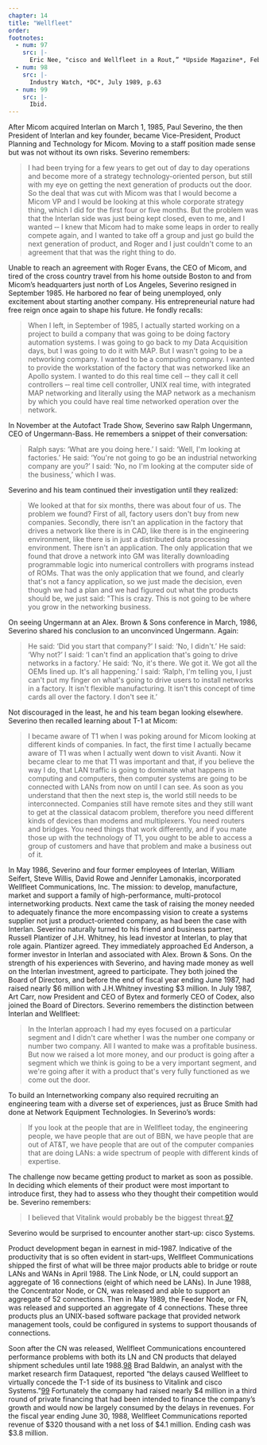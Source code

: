 ```yaml
---
chapter: 14
title: "Wellfleet"
order: 
footnotes:
  - num: 97
    src: |-
      Eric Nee, "cisco and Wellfleet in a Rout,” *Upside Magazine*, Feb./Mar. 1991, p. 46
  - num: 98
    src: |-
      Industry Watch, *DC*, July 1989, p.63
  - num: 99
    src: |-
      Ibid.
---
```


After Micom acquired Interlan on March 1, 1985, Paul Severino, the then President of Interlan and key founder, became Vice-President, Product Planning and Technology for Micom. Moving to a staff position made sense but was not without its own risks. Severino remembers:

>I had been trying for a few years to get out of day to day operations and become more of a strategy technology-oriented person, but still with my eye on getting the next generation of products out the door. So the deal that was cut with Micom was that I would become a Micom VP and I would be looking at this whole corporate strategy thing, which I did for the first four or five months. But the problem was that the Interlan side was just being kept closed, even to me, and I wanted ‑‑ I knew that Micom had to make some leaps in order to really compete again, and I wanted to take off a group and just go build the next generation of product, and Roger and I just couldn't come to an agreement that that was the right thing to do.

Unable to reach an agreement with Roger Evans, the CEO of Micom, and tired of the cross country travel from his home outside Boston to and from Micom’s headquarters just north of Los Angeles, Severino resigned in September 1985. He harbored no fear of being unemployed, only excitement about starting another company. His entrepreneurial nature had free reign once again to shape his future. He fondly recalls:

>When I left, in September of 1985, I actually started working on a project to build a company that was going to be doing factory automation systems. I was going to go back to my Data Acquisition days, but I was going to do it with MAP. But I wasn't going to be a networking company. I wanted to be a computing company. I wanted to provide the workstation of the factory that was networked like an Apollo system. I wanted to do this real time cell ‑‑ they call it cell controllers ‑‑ real time cell controller, UNIX real time, with integrated MAP networking and literally using the MAP network as a mechanism by which you could have real time networked operation over the network.

In November at the Autofact Trade Show, Severino saw Ralph Ungermann, CEO of Ungermann-Bass. He remembers a snippet of their conversation:

>Ralph says: ‘What are you doing here.’ I said: ‘Well, I'm looking at factories.’ He said: ‘You're not going to go be an industrial networking company are you?’ I said: ‘No, no I'm looking at the computer side of the business,’ which I was.

Severino and his team continued their investigation until they realized:

>We looked at that for six months, there was about four of us. The problem we found? First of all, factory users don't buy from new companies. Secondly, there isn't an application in the factory that drives a network like there is in CAD, like there is in the engineering environment, like there is in just a distributed data processing environment. There isn't an application. The only application that we found that drove a network into GM was literally downloading programmable logic into numerical controllers with programs instead of ROMs. That was the only application that we found, and clearly that's not a fancy application, so we just made the decision, even though we had a plan and we had figured out what the products should be, we just said: "This is crazy. This is not going to be where you grow in the networking business.

On seeing Ungermann at an Alex. Brown & Sons conference in March, 1986, Severino shared his conclusion to an unconvinced Ungermann. Again:

>He said: ‘Did you start that company?’ I said: ‘No, I didn't.’ He said: ‘Why not?’ I said: ‘I can't find an application that's going to drive networks in a factory.’ He said: ‘No, it's there. We got it. We got all the OEMs lined up. It's all happening.’ I said: ‘Ralph, I'm telling you, I just can't put my finger on what's going to drive users to install networks in a factory. It isn't flexible manufacturing. It isn't this concept of time cards all over the factory. I don't see it.’

Not discouraged in the least, he and his team began looking elsewhere. Severino then recalled learning about T-1 at Micom:

>I became aware of T1 when I was poking around for Micom looking at different kinds of companies. In fact, the first time I actually became aware of T1 was when I actually went down to visit Avanti. Now it became clear to me that T1 was important and that, if you believe the way I do, that LAN traffic is going to dominate what happens in computing and computers, then computer systems are going to be connected with LANs from now on until I can see. As soon as you understand that then the next step is, the world still needs to be interconnected. Companies still have remote sites and they still want to get at the classical datacom problem, therefore you need different kinds of devices than modems and multiplexers. You need routers and bridges. You need things that work differently, and if you mate those up with the technology of T1, you ought to be able to access a group of customers and have that problem and make a business out of it.

In May 1986, Severino and four former employees of Interlan, William Seifert, Steve Willis, David Rowe and Jennifer Lamonakis, incorporated Wellfleet Communications, Inc. The mission: to develop, manufacture, market and support a family of high-performance, multi-protocol internetworking products. Next came the task of raising the money needed to adequately finance the more encompassing vision to create a systems supplier not just a product-oriented company, as had been the case with Interlan. Severino naturally turned to his friend and business partner, Russell Plantizer of J.H. Whitney, his lead investor at Interlan, to play that role again. Plantizer agreed. They immediately approached Ed Anderson, a former investor in Interlan and associated with Alex. Brown & Sons. On the strength of his experiences with Severino, and having made money as well on the Interlan investment, agreed to participate. They both joined the Board of Directors, and before the end of fiscal year ending June 1987, had raised nearly $6 million with J.H.Whitney investing $3 million. In July 1987, Art Carr, now President and CEO of Bytex and formerly CEO of Codex, also joined the Board of Directors. Severino remembers the distinction between Interlan and Wellfleet:

>In the Interlan approach I had my eyes focused on a particular segment and I didn't care whether I was the number one company or number two company. All I wanted to make was a profitable business. But now we raised a lot more money, and our product is going after a segment which we think is going to be a very important segment, and we're going after it with a product that's very fully functioned as we come out the door.

To build an Internetworking company also required recruiting an engineering team with a diverse set of experiences, just as Bruce Smith had done at Network Equipment Technologies. In Severino’s words:

>If you look at the people that are in Wellfleet today, the engineering people, we have people that are out of BBN, we have people that are out of AT&T, we have people that are out of the computer companies that are doing LANs: a wide spectrum of people with different kinds of expertise.

The challenge now became getting product to market as soon as possible. In deciding which elements of their product were most important to introduce first, they had to assess who they thought their competition would be. Severino remembers:

>I believed that Vitalink would probably be the biggest threat.<a name="fnloc97" href="#fn97">97</a>

Severino would be surprised to encounter another start-up: cisco Systems.

Product development began in earnest in mid-1987. Indicative of the productivity that is so often evident in start-ups, Wellfleet Communications shipped the first of what will be three major products able to bridge or route LANs and WANs in April 1988. The Link Node, or LN, could support an aggregate of 16 connections (eight of which need be LANs). In June 1988, the Concentrator Node, or CN, was released and able to support an aggregate of 52 connections. Then in May 1989, the Feeder Node, or FN, was released and supported an aggregate of 4 connections. These three products plus an UNIX-based software package that provided network management tools, could be configured in systems to support thousands of connections.

Soon after the CN was released, Wellfleet Communications encountered performance problems with both its LN and CN products that delayed shipment schedules until late 1988.<a name="fnloc98" href="#fn98">98</a>  Brad Baldwin, an analyst with the market research firm Dataquest, reported “the delays caused Wellfleet to virtually concede the T-1 side of its business to Vitalink and cisco Systems.”<a name="fnloc99" href="#fn99">99</a> Fortunately the company had raised nearly $4 million in a third round of private financing that had been intended to finance the company’s growth and would now be largely consumed by the delays in revenues. For the fiscal year ending June 30, 1988, Wellfleet Communications reported revenue of $320 thousand with a net loss of $4.1 million. Ending cash was $3.8 million.
